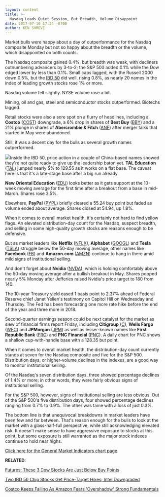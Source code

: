 ```yaml
---
layout: content
title: >-
  Nasdaq Leads Quiet Session, But Breadth, Volume Disappoint
date: 2017-07-10 17:24 -0700
author: KEN SHREVE
---
```






Market bulls were happy about a day of outperformance for the Nasdaq composite Monday but not so happy about the breadth or the volume, which disappointed on both counts.




The Nasdaq composite gained 0.4%, but breadth was weak, with decliners outnumbering advancers by 3-to-2; the S&P 500 added 0.1% while the Dow edged lower by less than 0.1%. Small caps lagged, with the Russell 2000 down 0.5%, but the [IBD 50](https://www.investors.com/stock-lists/ibd-50/ibd-50-performance/) did well, rising 0.8%, as nearly 20 names in the index of leading growth stocks rose 1% or more.


Nasdaq volume fell slightly. NYSE volume rose a bit.


Mining, oil and gas, steel and semiconductor stocks outperformed. Biotechs lagged.


Retail stocks were also a sore spot on a flurry of headlines, including a **Costco** ([COST](https://research.investors.com/quote.aspx?symbol=COST)) downgrade, a 6% drop in shares of **Best Buy** ([BBY](https://research.investors.com/quote.aspx?symbol=BBY)) and a 21% plunge in shares of **Abercrombie & Fitch** ([ANF](https://research.investors.com/quote.aspx?symbol=ANF)) after merger talks that started in May were abandoned.


Still, it was a decent day for the bulls as several growth names outperformed.


![](https://www.investors.com/wp-content/uploads/2017/07/MP071017-176x300.png)Inside the IBD 50, price action in a couple of China-based names showed they're not quite ready to give up the leadership baton yet. **TAL Education** ([TAL](https://research.investors.com/quote.aspx?symbol=TAL)) jumped nearly 5% to 129.55 as it works on a flat base. The caveat here is that it's a late-stage base after a big run already.


**New Oriental Education** ([EDU](https://research.investors.com/quote.aspx?symbol=EDU)) looks better as it gets support at the 10-week moving average for the first time after a breakout from a base in mid-March. Shares rose 3.5%.


Elsewhere, **PayPal** ([PYPL](https://research.investors.com/quote.aspx?symbol=PYPL)) briefly cleared a 55.24 buy point but faded as volume ended about average. Shares closed at 54.94, up 1.8%.


When it comes to overall market health, it's certainly not hard to find yellow flags. An elevated distribution-day count for the Nasdaq, suspect breadth, and selling in some high-quality growth stocks are reasons enough to be defensive.


But as market leaders like **Netflix** ([NFLX](https://research.investors.com/quote.aspx?symbol=NFLX)), **Alphabet** ([GOOGL](https://research.investors.com/quote.aspx?symbol=GOOGL)) and **Tesla** ([TSLA](https://research.investors.com/quote.aspx?symbol=TSLA)) struggle below the 50-day moving average, other names like **Facebook** ([FB](https://research.investors.com/quote.aspx?symbol=FB)) and **Amazon.com** ([AMZN](https://research.investors.com/quote.aspx?symbol=AMZN)) continue to hang in there amid mild signs of institutional selling.


And don't forget about **Nvidia** ([NVDA](https://research.investors.com/quote.aspx?symbol=NVDA)), which is holding comfortably above the 50-day moving average after a bullish breakout in May. Shares popped nearly 5% Monday after Jefferies raised Nvidia's price target to 180 from 140.


The 10-year Treasury yield eased 1 basis point to 2.37% ahead of Federal Reserve chief Janet Yellen's testimony on Capitol Hill on Wednesday and Thursday. The Fed has been forecasting one more rate hike before the end of the year and three more in 2018.


Second-quarter earnings season could be next catalyst for the market as slew of financial firms report Friday, including **Citigroup** ([C](https://research.investors.com/quote.aspx?symbol=C)), **Wells Fargo** ([WFC](https://research.investors.com/quote.aspx?symbol=WFC)) and **JPMorgan** ([JPM](https://research.investors.com/quote.aspx?symbol=JPM)) as well as lesser-known names like **First Republic Bank** ([FRC](https://research.investors.com/quote.aspx?symbol=FRC)) and **PNC Financial** ([PNC](https://research.investors.com/quote.aspx?symbol=PNC)). A daily chart for PNC shows a shallow cup-with-handle base with a 128.35 but point.


When it comes to overall market health, the distribution-day count currently stands at seven for the Nasdaq composite and five for the S&P 500. Distribution days, or higher-volume declines in the indexes, are a good way to monitor institutional selling.


Of the Nasdaq's seven distribution days, three showed percentage declines of 1.4% or more; in other words, they were fairly obvious signs of institutional selling.


For the S&P 500, however, signs of institutional selling are less obvious. Out of the S&P 500's five distribution days, four showed percentage declines ranging from 0.7% to 0.9%. The other was tame with a loss of just 0.3%.


The bottom line is that unequivocal breakdowns in market leaders have been few and far between. That's reason enough for the bulls to look at the market with a glass-half-full perspective, while still acknowledging elevated risk. It doesn't make sense to have aggressive exposure to stocks at this point, but some exposure is still warranted as the major stock indexes continue to hold near highs.


[Click here for the General Market Indicators chart page](https://www.investors.com/wp-content/uploads/2017/07/IBD1007153136GMI.pdf).


**RELATED**:


[Futures: These 3 Dow Stocks Are Just Below Buy Points](https://www.investors.com/market-trend/stock-market-today/these-3-dow-stocks-are-just-below-buy-points/)


[Two IBD 50 Chip Stocks Get Price-Target Hikes; Intel Downgraded](https://www.investors.com/news/technology/two-ibd-50-chip-stocks-get-price-target-hikes-intel-downgraded/)


[Costco Keeps Falling As Amazon Fears 'Overshadow' Strong Fundamentals](https://www.investors.com/news/costco-continues-to-dive-as-amazon-fears-overshadow-strong-fundamentals/) 




